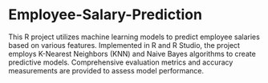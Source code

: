# Employee-Salary-Prediction
This R project utilizes machine learning models to predict employee salaries based on various features. Implemented in R and R Studio, the project employs K-Nearest Neighbors (KNN) and Naive Bayes algorithms to create predictive models. Comprehensive evaluation metrics and accuracy measurements are provided to assess model performance.
